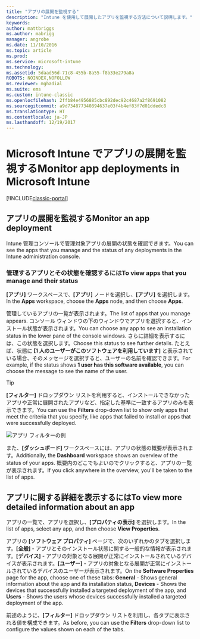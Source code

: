 ```yaml
---
title: "アプリの展開を監視する"
description: "Intune を使用して展開したアプリを監視する方法について説明します。"
keywords: 
author: mattbriggs
ms.author: mabrigg
manager: angrobe
ms.date: 11/10/2016
ms.topic: article
ms.prod: 
ms.service: microsoft-intune
ms.technology: 
ms.assetid: 5daad56d-71c8-455b-8a55-f8b33e279a8a
ROBOTS: NOINDEX,NOFOLLOW
ms.reviewer: mghadial
ms.suite: ems
ms.custom: intune-classic
ms.openlocfilehash: 2ffb84e4956885cbc892dec92c4687a2f8691082
ms.sourcegitcommit: a9d734877340894637e03f4b4ef83f7d01ddedc8
ms.translationtype: HT
ms.contentlocale: ja-JP
ms.lasthandoff: 12/19/2017
---
```

# <a name="monitor-app-deployments-in-microsoft-intune"></a><span data-ttu-id="0d8ee-103">Microsoft Intune でアプリの展開を監視する</span><span class="sxs-lookup"><span data-stu-id="0d8ee-103">Monitor app deployments in Microsoft Intune</span></span>

[!INCLUDE[classic-portal](../includes/classic-portal.md)]

## <a name="monitor-an-app-deployment"></a><span data-ttu-id="0d8ee-104">アプリの展開を監視する</span><span class="sxs-lookup"><span data-stu-id="0d8ee-104">Monitor an app deployment</span></span>
<span data-ttu-id="0d8ee-105">Intune 管理コンソールで管理対象アプリの展開の状態を確認できます。</span><span class="sxs-lookup"><span data-stu-id="0d8ee-105">You can see the apps that you manage and the status of any deployments in the Intune administration console.</span></span> <!---App status is displayed in real-time. You don't have to wait for the device to check-in before you can see this.--->

### <a name="to-view-apps-that-you-manage-and-their-status"></a><span data-ttu-id="0d8ee-106">管理するアプリとその状態を確認するには</span><span class="sxs-lookup"><span data-stu-id="0d8ee-106">To view apps that you manage and their status</span></span>
<span data-ttu-id="0d8ee-107">**[アプリ]** ワークスペースで、**[アプリ]** ノードを選択し、**[アプリ]** を選択します。</span><span class="sxs-lookup"><span data-stu-id="0d8ee-107">In the **Apps** workspace, choose the **Apps** node, and then choose **Apps**.</span></span>

<span data-ttu-id="0d8ee-108">管理しているアプリの一覧が表示されます。</span><span class="sxs-lookup"><span data-stu-id="0d8ee-108">The list of apps that you manage appears.</span></span> <span data-ttu-id="0d8ee-109">コンソール ウィンドウの下のウィンドウでアプリを選択すると、インストール状態が表示されます。</span><span class="sxs-lookup"><span data-stu-id="0d8ee-109">You can choose any app to see an installation status in the lower pane of the console windows.</span></span> <span data-ttu-id="0d8ee-110">さらに詳細を表示するには、この状態を選択します。</span><span class="sxs-lookup"><span data-stu-id="0d8ee-110">Choose this status to see further details.</span></span> <span data-ttu-id="0d8ee-111">たとえば、状態に **[1 人のユーザーがこのソフトウェアを利用しています]** と表示されている場合、そのメッセージを選択すると、ユーザーの名前を確認できます。</span><span class="sxs-lookup"><span data-stu-id="0d8ee-111">For example, if the status shows **1 user has this software available**, you can choose the message to see the name of the user.</span></span>

> [!TIP]
> <span data-ttu-id="0d8ee-112">**[フィルター]** ドロップダウン リストを利用すると、インストールできなかったアプリや正常に展開されたアプリなど、指定した基準に一致するアプリのみを表示できます。</span><span class="sxs-lookup"><span data-stu-id="0d8ee-112">You can use the **Filters** drop-down list to show only apps that meet the criteria that you specify, like apps that failed to install or apps that were successfully deployed.</span></span>
>
> ![アプリ フィルターの例](./media/app-filters.png)

<span data-ttu-id="0d8ee-114">また、**[ダッシュボード]** ワークスペースには、アプリの状態の概要が表示されます。</span><span class="sxs-lookup"><span data-stu-id="0d8ee-114">Additionally, the **Dashboard** workspace shows an overview of the status of your apps.</span></span> <span data-ttu-id="0d8ee-115">概要内のどこでもよいのでクリックすると、アプリの一覧が表示されます。</span><span class="sxs-lookup"><span data-stu-id="0d8ee-115">If you click anywhere in the overview, you'll be taken to the list of apps.</span></span>

## <a name="to-view-more-detailed-information-about-an-app"></a><span data-ttu-id="0d8ee-116">アプリに関する詳細を表示するには</span><span class="sxs-lookup"><span data-stu-id="0d8ee-116">To view more detailed information about an app</span></span>
<span data-ttu-id="0d8ee-117">アプリの一覧で、アプリを選択し、**[プロパティの表示]** を選択します。</span><span class="sxs-lookup"><span data-stu-id="0d8ee-117">In the list of apps, select any app, and then choose **View Properties**.</span></span>

<span data-ttu-id="0d8ee-118">アプリの **[ソフトウェア プロパティ]** ページで、次のいずれかのタブを選択します。**[全般]** - アプリとそのインストール状態に関する一般的な情報が表示されます。**[デバイス]** - アプリの対象となる展開が正常にインストールされているデバイスが表示されます。**[ユーザー]** - アプリの対象となる展開が正常にインストールされているデバイスのユーザーが表示されます。</span><span class="sxs-lookup"><span data-stu-id="0d8ee-118">On the **Software Properties** page for the app, choose one of these tabs: **General** - Shows general information about the app and its installation status, **Devices** - Shows the devices that successfully installed a targeted deployment of the app, and **Users** - Shows the users whose devices successfully installed a targeted deployment of the app.</span></span>

<span data-ttu-id="0d8ee-119">前述のように、**[フィルター]** ドロップダウン リストを利用し、各タブに表示される値を構成できます。</span><span class="sxs-lookup"><span data-stu-id="0d8ee-119">As before, you can use the **Filters** drop-down list to configure the values shown on each of the tabs.</span></span>
